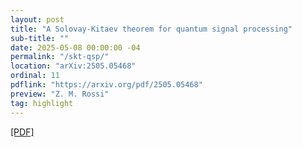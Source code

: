 ```yaml
---
layout: post
title: "A Solovay-Kitaev theorem for quantum signal processing"
sub-title: ""
date: 2025-05-08 00:00:00 -04
permalink: "/skt-qsp/"
location: "arXiv:2505.05468"
ordinal: 11
pdflink: "https://arxiv.org/pdf/2505.05468"
preview: "Z. M. Rossi"
tag: highlight
---
```

[\[PDF\]](https://arxiv.org/pdf/2505.05468)
